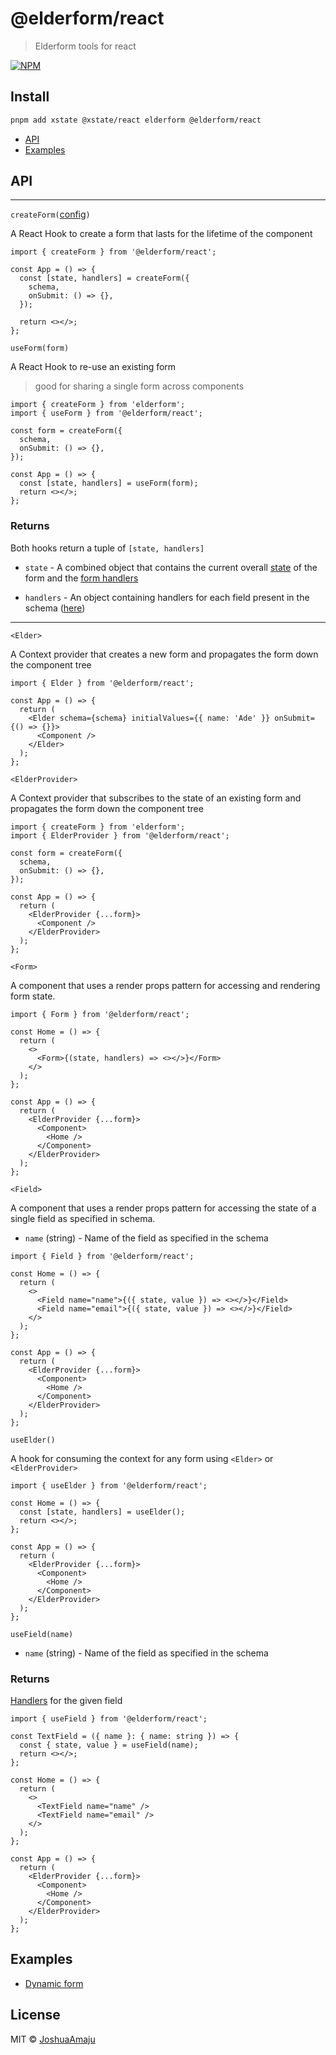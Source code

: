 # @elderform/react

> Elderform tools for react

[![NPM](https://img.shields.io/npm/v/@elderform/react.svg)](https://www.npmjs.com/package/@elderform/react)

## Install

```bash
pnpm add xstate @xstate/react elderform @elderform/react
```

- [API](#api)
- [Examples](#examples)

## API

---

`createForm(`[config](https://github.com/JoshuaAmaju/elderform#config)`)`

A React Hook to create a form that lasts for the lifetime of the component

```tsx
import { createForm } from '@elderform/react';

const App = () => {
  const [state, handlers] = createForm({
    schema,
    onSubmit: () => {},
  });

  return <></>;
};
```

`useForm(form)`

A React Hook to re-use an existing form

> good for sharing a single form across components

```tsx
import { createForm } from 'elderform';
import { useForm } from '@elderform/react';

const form = createForm({
  schema,
  onSubmit: () => {},
});

const App = () => {
  const [state, handlers] = useForm(form);
  return <></>;
};
```

### Returns

Both hooks return a tuple of `[state, handlers]`

- `state` - A combined object that contains the current overall [state](<(https://github.com/JoshuaAmaju/elderform#currentstate)>) of the form and the [form handlers](https://github.com/JoshuaAmaju/elderform#returns)

- `handlers` - An object containing handlers for each field present in the schema ([here](https://github.com/JoshuaAmaju/elderform#handlers))

---

`<Elder>`

A Context provider that creates a new form and propagates the form down the component tree

```tsx
import { Elder } from '@elderform/react';

const App = () => {
  return (
    <Elder schema={schema} initialValues={{ name: 'Ade' }} onSubmit={() => {}}>
      <Component />
    </Elder>
  );
};
```

`<ElderProvider>`

A Context provider that subscribes to the state of an existing form and propagates the form down the component tree

```tsx
import { createForm } from 'elderform';
import { ElderProvider } from '@elderform/react';

const form = createForm({
  schema,
  onSubmit: () => {},
});

const App = () => {
  return (
    <ElderProvider {...form}>
      <Component />
    </ElderProvider>
  );
};
```

`<Form>`

A component that uses a render props pattern for accessing and rendering form state.

```tsx
import { Form } from '@elderform/react';

const Home = () => {
  return (
    <>
      <Form>{(state, handlers) => <></>}</Form>
    </>
  );
};

const App = () => {
  return (
    <ElderProvider {...form}>
      <Component>
        <Home />
      </Component>
    </ElderProvider>
  );
};
```

`<Field>`

A component that uses a render props pattern for accessing the state of a single field as specified in schema.

- `name` (string) - Name of the field as specified in the schema

```tsx
import { Field } from '@elderform/react';

const Home = () => {
  return (
    <>
      <Field name="name">{({ state, value }) => <></>}</Field>
      <Field name="email">{({ state, value }) => <></>}</Field>
    </>
  );
};

const App = () => {
  return (
    <ElderProvider {...form}>
      <Component>
        <Home />
      </Component>
    </ElderProvider>
  );
};
```

`useElder()`

A hook for consuming the context for any form using `<Elder>` or `<ElderProvider>`

```tsx
import { useElder } from '@elderform/react';

const Home = () => {
  const [state, handlers] = useElder();
  return <></>;
};

const App = () => {
  return (
    <ElderProvider {...form}>
      <Component>
        <Home />
      </Component>
    </ElderProvider>
  );
};
```

`useField(name)`

- `name` (string) - Name of the field as specified in the schema

### Returns

[Handlers](https://github.com/JoshuaAmaju/elderform#handlers) for the given field

```tsx
import { useField } from '@elderform/react';

const TextField = ({ name }: { name: string }) => {
  const { state, value } = useField(name);
  return <></>;
};

const Home = () => {
  return (
    <>
      <TextField name="name" />
      <TextField name="email" />
    </>
  );
};

const App = () => {
  return (
    <ElderProvider {...form}>
      <Component>
        <Home />
      </Component>
    </ElderProvider>
  );
};
```

## Examples

- [Dynamic form]()

## License

MIT © [JoshuaAmaju](https://github.com/JoshuaAmaju)
